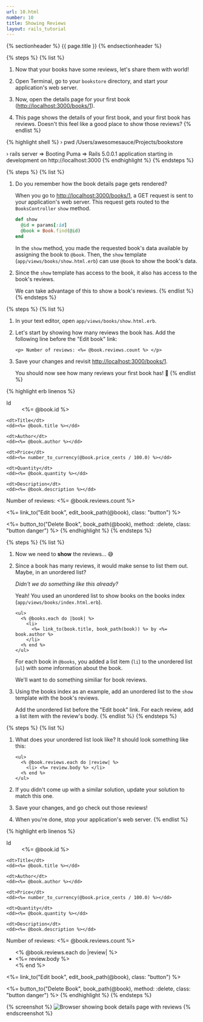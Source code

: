 ```yaml
---
url: 10.html
number: 10
title: Showing Reviews
layout: rails_tutorial
---
```

{% sectionheader %}
  {{ page.title }}
{% endsectionheader %}


{% steps %}
{% list %}
  1.  Now that your books have some reviews, let's share them with world!

  1.  Open Terminal, go to your `bookstore` directory, and start your application's web server.

  1.  Now, open the details page for your first book ([http://localhost:3000/books/1](http://localhost:3000/books/1)).

  1.  This page shows the details of your first book, and your first book has reviews. Doesn't this feel like a good place to show those reviews?
{% endlist %}

{% highlight shell %}
  › pwd
  /Users/awesomesauce/Projects/bookstore

  › rails server
  => Booting Puma
  => Rails 5.0.0.1 application starting in development on http://localhost:3000
{% endhighlight %}
{% endsteps %}

{% steps %}
{% list %}
  1.  Do you remember how the book details page gets rendered?

      When you go to [http://localhost:3000/books/1](http://localhost:3000/books/1), a GET request is sent to your application's web server. This request gets routed to the `BooksController` `show` method.

      ```ruby
      def show
        @id = params[:id]
        @book = Book.find(@id)
      end
      ```

      In the `show` method, you made the requested book's data available by assigning the book to `@book`. Then, the `show` template (`app/views/books/show.html.erb`) can use `@book` to show the book's data.

  1.  Since the `show` template has access to the book, it also has access to the book's reviews.

      We can take advantage of this to show a book's reviews.
{% endlist %}
{% endsteps %}

{% steps %}
{% list %}
  1.  In your text editor, open `app/views/books/show.html.erb`.

  1.  Let's start by showing how many reviews the book has. Add the following line before the "Edit book" link:

      ```erb
      <p> Number of reviews: <%= @book.reviews.count %> </p>
      ```

  1.  Save your changes and revisit [http://localhost:3000/books/1](http://localhost:3000/books/1).

      You should now see how many reviews your first book has! 🎉
{% endlist %}

{% highlight erb linenos %}
  <dl>
    <dt>Id</dt>
    <dd><%= @book.id %></dd>

    <dt>Title</dt>
    <dd><%= @book.title %></dd>

    <dt>Author</dt>
    <dd><%= @book.author %></dd>

    <dt>Price</dt>
    <dd><%= number_to_currency(@book.price_cents / 100.0) %></dd>

    <dt>Quantity</dt>
    <dd><%= @book.quantity %></dd>

    <dt>Description</dt>
    <dd><%= @book.description %></dd>
  </dl>

  <p> Number of reviews: <%= @book.reviews.count %> </p>

  <%= link_to("Edit book", edit_book_path(@book), class: "button") %>

  <%= button_to("Delete Book", book_path(@book), method: :delete, class: "button danger") %>
{% endhighlight %}
{% endsteps %}

{% steps %}
{% list %}
  1.  Now we need to **show** the reviews... 😅

  1.  Since a book has many reviews, it would make sense to list them out. Maybe, in an unordered list?

      *Didn't we do something like this already?*

      Yeah! You used an unordered list to show books on the books index (`app/views/books/index.html.erb`).

      ```erb
      <ul>
        <% @books.each do |book| %>
          <li>
            <%= link_to(book.title, book_path(book)) %> by <%= book.author %>
          </li>
        <% end %>
      </ul>
      ```

      For each book in `@books`, you added a list item (`li`) to the unordered list (`ul`) with some information about the book.

      We'll want to do something similiar for book reviews.

  1.  Using the books index as an example, add an unordered list to the `show` template with the book's reviews.

      Add the unordered list before the "Edit book" link. For each review, add a list item with the review's body.
{% endlist %}
{% endsteps %}

{% steps %}
{% list %}
  1.  What does your unordered list look like? It should look something like this:

      ```erb
      <ul>
        <% @book.reviews.each do |review| %>
          <li> <%= review.body %> </li>
        <% end %>
      </ul>
      ```

  1.  If you didn't come up with a similar solution, update your solution to match this one.

  1.  Save your changes, and go check out those reviews!

  1.  When you're done, stop your application's web server.
{% endlist %}

{% highlight erb linenos %}
  <dl>
    <dt>Id</dt>
    <dd><%= @book.id %></dd>

    <dt>Title</dt>
    <dd><%= @book.title %></dd>

    <dt>Author</dt>
    <dd><%= @book.author %></dd>

    <dt>Price</dt>
    <dd><%= number_to_currency(@book.price_cents / 100.0) %></dd>

    <dt>Quantity</dt>
    <dd><%= @book.quantity %></dd>

    <dt>Description</dt>
    <dd><%= @book.description %></dd>
  </dl>

  <p> Number of reviews: <%= @book.reviews.count %> </p>

  <ul>
    <% @book.reviews.each do |review| %>
      <li> <%= review.body %> </li>
    <% end %>
  </ul>

  <%= link_to("Edit book", edit_book_path(@book), class: "button") %>

  <%= button_to("Delete Book", book_path(@book), method: :delete, class: "button danger") %>
{% endhighlight %}
{% endsteps %}

{% screenshot %}
![Browser showing book details page with reviews]({{site.baseurl}}/assets/images/reviews_in_browser.png)
{% endscreenshot %}
